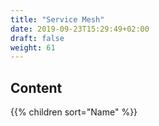 ```yaml
---
title: "Service Mesh"
date: 2019-09-23T15:29:49+02:00
draft: false
weight: 61
---
```


## Content

{{% children sort="Name" %}}
